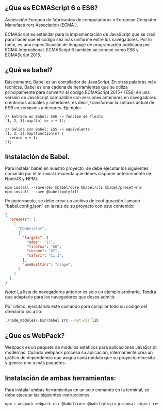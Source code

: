 ## ¿Que es ECMAScript 6 o ES6?
Asociación Europea de fabricantes de computadoras o  European Computer Manufacturers Association (ECMA ).

ECMAScript es estándar para la implementación de JavaScript que se creó para hacer que el código sea más uniforme entre los navegadores. Por lo tanto, es una especificación de lenguaje de programación publicada por ECMA International. ECMAScript 6 también se conoce como ES6 y ECMAScript 2015.

## ¿Qué es babel?
Básicamente, Babel es un compilador de JavaScript. En otras palabras más técnicas, Babel es una cadena de herramientas que se utiliza principalmente para convertir el código ECMAScript 2015+ (ES6) en una versión de JavaScript compatible con versiones anteriores en navegadores o entornos actuales y anteriores, es decir, transformar la sintaxis actual de ES6 en versiones anteriores. Ejemplo:

```JS
// Entrada en Babel: ES6 -> función de flecha
[1, 2, 3].map((n) => n + 1);

// Salida con Babel: ES5 -> equivalente
[1, 2, 3].map(function(n) {
  return n + 1;
});
```
## Instalación de Babel.

Para instalar babel en nuestro proyecto, se debe ejecutar los siguientes comando por el terminal (recuerda que debes disponer anteriormente de NodeJS y NPM).

```
npm install --save-dev @babel/core @babel/cli @babel/preset-env
npm install --save @babel/polyfill
```

Posteriormente, se debe crear un archivo de configuración llamado “babel.config.json” en la raíz de su proyecto con este contenido:
```json
{
  "presets": [
    [
      "@babel/env",
      {
        "targets": {
          "edge": "17",
          "firefox": "60",
          "chrome": "67",
          "safari": "11.1",
        },
        "useBuiltIns": "usage",
      }
    ]
  ]
}
```

*Nota*: La lista de navegadores anterior es solo un ejemplo arbitrario. Tendrá que adaptarlo para los navegadores que desea admitir.

Por último, ejecutando este comando para compilar todo su código del directorio src a lib: 

```bash
./node_modules/.bin/babel src --out-dir lib
```

## ¿Que es WebPack?

Webpack es un paquete de módulos estáticos para aplicaciones JavaScript modernas. Cuando webpack procesa su aplicación, internamente crea un gráfico de dependencia que asigna cada módulo que su proyecto necesita y genera uno o más paquetes.

## Instalación de ambas herramientas:

Para instalar ambas herramientas en un solo comando en la terminal, se debe ejecutar las siguientes instrucciones:

```bash
npm i webpack webpack-cli @babel/core @babel/plugin-proposal-object-rest-spread @babel/preset-env babel-loader -D
```
